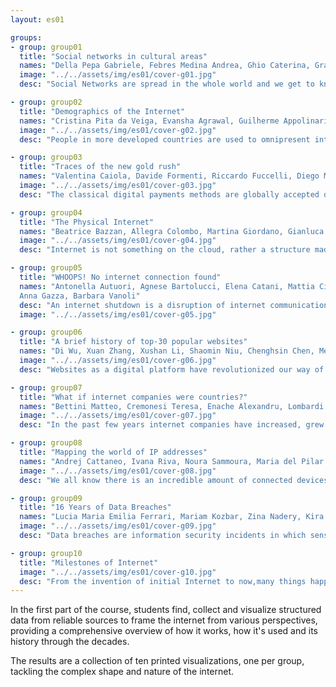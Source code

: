 ```yaml
---
layout: es01

groups:
- group: group01
  title: "Social networks in cultural areas"
  names: "Della Pepa Gabriele, Febres Medina Andrea, Ghio Caterina, Granzotto Francesca, Rondi Paola, Stefani Elena"
  image: "../../assets/img/es01/cover-g01.jpg"
  desc: "Social Networks are spread in the whole world and we get to know which Social Networks are the most used by people belonging to our own culture. How each country cultural heritage influences the use of Social Networks? Which are the most used types of Social Networks in the world?"

- group: group02
  title: "Demographics of the Internet"
  names: "Cristina Pita da Veiga, Evansha Agrawal, Guilherme Appolinario, Maria Almeida, Natalia Malaver, Rebeca Vittorazo"
  image: "../../assets/img/es01/cover-g02.jpg"
  desc: "People in more developed countries are used to omnipresent internet. But how are Internet Penetration rates across the rest of the world? And how it relates to other socio-economic indicatives? Are richer or more literate countries always the ones with bigger presence online? Answer these questions, visualize and discover interesting comparisons in the infographic."

- group: group03
  title: "Traces of the new gold rush"
  names: "Valentina Caiola, Davide Formenti, Riccardo Fuccelli, Diego Morra, Francesco Mugnaini, Andrea Pronzati"
  image: "../../assets/img/es01/cover-g03.jpg"
  desc: "The classical digital payments methods are globally accepted despite their necessity of a centralized controller represented by banks. The gradual loss of trust in these institutions, new decentralized transaction system to exchange money. The visualization represents the last two years of cryptocurrencies’ financial history highlighting their carbon footprints emissions."

- group: group04
  title: "The Physical Internet"
  names: "Beatrice Bazzan, Allegra Colombo, Martina Giordano, Gianluca Misto, Ludovica Piro, Irina Stojsic"
  image: "../../assets/img/es01/cover-g04.jpg"
  desc: "Internet is not something on the cloud, rather a structure made of physical objects: routers, submarine cables, internet exchange points and data centers. Through the visualization of the amount of the last three elements it is possible to see the connections and disparities between countries."

- group: group05
  title: "WHOOPS! No internet connection found"
  names: "Antonella Autuori, Agnese Bartolucci, Elena Catani, Mattia Cittadino,
  Anna Gazza, Barbara Vanoli"
  desc: "An internet shutdown is a disruption of internet communications. Discover, through the visualisation, how this phenomenon involved the worldwide population in 2018. Which are the causes related to these events? Declared? And suspected? But, first of all: Who shut down the internet?"
  image: "../../assets/img/es01/cover-g05.jpg"

- group: group06
  title: "A brief history of top-30 popular websites"
  names: "Di Wu, Xuan Zhang, Xushan Li, Shaomin Niu, Chenghsin Chen, Mengxue Jin"
  image: "../../assets/img/es01/cover-g06.jpg"
  desc: "Websites as a digital platform have revolutionized our way of communication, living and information consumption. Some of the most popular websites today offer valuable services and information we need every day. What is the history of these popular websites? Were they always popular? Our goal is to create a visual representation of the rise and fall of these popular websites."

- group: group07
  title: "What if internet companies were countries?"
  names: "Bettini Matteo, Cremonesi Teresa, Enache Alexandru, Lombardi Giovanni, Pagano Valentina, Ren Pengyuan"
  image: "../../assets/img/es01/cover-g07.jpg"
  desc: "In the past few years internet companies have increased, grew and developed incredible economic values and powers. How powerful are them? How many employees they have? Is it possible to visualize in a concrete way their richness? This project approaches the topic by comparing corporations with the concept of country, with the intent of reaching more easily the common sense of notion of institution by the reader. Companies are presented as real nations, translating their characteristics."

- group: group08
  title: "Mapping the world of IP addresses"
  names: "Andrej Cattaneo, Ivana Riva, Noura Sammoura, Maria del Pilar Suarez Anzorena, Arthur van der Werf, Yueling Wu"
  image: "../../assets/img/es01/cover-g08.jpg"
  desc: "We all know there is an incredible amount of connected devices today. Many people nowadays use to term Internet of Things or IoT, but what does this actually mean? In this graph, the behaviour of countries is mapped according to their adoption of IP addresses. Furthermore, it can be seen how connectivity is distributed today."

- group: group09
  title: "16 Years of Data Breaches"
  names: "Lucia Maria Emilia Ferrari, Mariam Kozbar, Zina Nadery, Kira Pyatakova, Situ Yuming, Xu Mengting"
  image: "../../assets/img/es01/cover-g09.jpg"
  desc: "Data breaches are information security incidents in which sensitive, protected or confidential data is copied, transmitted or stolen by an unauthorized individual or group. The top 100 biggest data breaches in the past 16 years have been mapped on a timeline to show their extent and their frequency."

- group: group10
  title: "Milestones of Internet"
  image: "../../assets/img/es01/cover-g10.jpg"
  desc: "From the invention of initial Internet to now,many things happened in this period, but which can be called as milestone? And what are they? This data cum information visualization focuses on the milestones that led to the establishment of the Internet as we know it today, from its inception as an idea in the 1940s until the early 21st Century."
---
```


In the first part of the course, students find, collect and visualize structured data from reliable sources to frame the internet from various perspectives, providing a comprehensive overview of how it works, how it's used and its history through the decades.

The results are a collection of ten printed visualizations, one per group, tackling the complex shape and nature of the internet.

